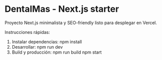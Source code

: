 DentalMas - Next.js starter
==========================

Proyecto Next.js minimalista y SEO-friendly listo para desplegar en Vercel.

Instrucciones rápidas:

1. Instalar dependencias:
   npm install
2. Desarrollar:
   npm run dev
3. Build y producción:
   npm run build
   npm start

